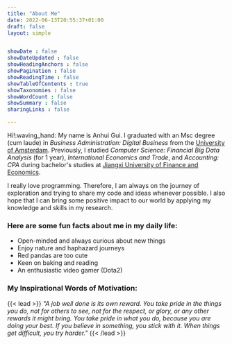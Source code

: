 ```yaml
---
title: "About Me"
date: 2022-06-13T20:55:37+01:00
draft: false
layout: simple


showDate : false
showDateUpdated : false
showHeadingAnchors : false
showPagination : false
showReadingTime : false
showTableOfContents : true
showTaxonomies : false 
showWordCount : false
showSummary : false
sharingLinks : false

---
```


Hi!:waving_hand: My name is Anhui Gui. I graduated with an Msc degree (cum laude) in <em>Business Administration: Digital Business</em> from the [University of Amsterdam](https://www.uva.nl/en). Previously, I studied <em>Computer Science: Financial Big Data Analysis</em> (for 1 year), <em>International Economics and Trade</em>, and <em>Accounting: CPA</em> during bachelor's studies at [Jiangxi University of Finance and Economics](https://en.wikipedia.org/wiki/Jiangxi_University_of_Finance_and_Economics).

I really love programming. Therefore, I am always on the journey of exploration and trying to share my code and ideas whenever possible. I also hope that I can bring some positive impact to our world by applying my knowledge and skills in my research.

<h3>Here are some fun facts about me in my daily life:</h3>

- Open-minded and always curious about new things
- Enjoy nature and haphazard journeys
- Red pandas are too cute 
- Keen on baking and reading
- An enthusiastic video gamer (Dota2)

<h3>My Inspirational Words of Motivation:</h3>
{{< lead >}}
<em>"A job well done is its own reward. You take pride in the things you do, not for others to see, not for the respect, or glory, or any other rewards it might bring. You take pride in what you do, because you are doing your best. If you believe in something, you stick with it. When things get difficult, you try harder."</em>
{{< /lead >}}

<!--
{{< gallery >}}
  <img src="gallery/10.jpg" class="grid-w50 md:grid-w33 xl:grid-w25" />
  <img src="gallery/02.jpg" class="grid-w50 md:grid-w33 xl:grid-w25" />
  <img src="gallery/05.jpg" class="grid-w50 md:grid-w33 xl:grid-w25" />
  <img src="gallery/06.jpg" class="grid-w50 md:grid-w33 xl:grid-w25" />
  <img src="gallery/08.jpg" class="grid-w50 md:grid-w33 xl:grid-w25" /> 
  <img src="gallery/01.jpg" class="grid-w50 md:grid-w33 xl:grid-w25" />
  <img src="gallery/03.jpg" class="grid-w50 md:grid-w33 xl:grid-w25" />
  <img src="gallery/07.jpg" class="grid-w50 md:grid-w33 xl:grid-w25" />

{{< /gallery >}}

<!--
My research focuses on advancing the application of state-of-the-art machine learning techniques to comprehensively understand dynamic user patterns and the underlying factors in online data from digital platforms. In my research, I integrate expertise and knowledge from data science, business, and social science and utilise various NLP/LLMs and statistical methods to gain a thorough understanding of the subject.
-->